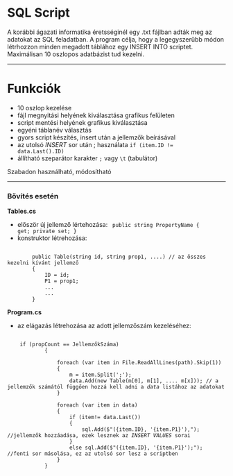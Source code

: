 # SQL Script

A korábbi ágazati informatika éretsséginél egy .txt fájlban adták meg az adatokat az SQL feladatban.
A program célja, hogy a legegyszerűbb módon létrhozzon minden megadott táblához egy INSERT INTO scriptet. 
Maximálisan 10 oszlopos adatbázist tud kezelni.

 * * *

# Funkciók

  * 10 oszlop kezelése
  * fájl megnyitási helyének kiválasztása grafikus felületen
  * script mentési helyének grafikus kiválasztása
  * egyéni táblanév választás
  * gyors script készítés, insert után a jellemzők beírásával
  * az utolsó <em>INSERT</em> sor után ; használata <code>if (item.ID != data.Last().ID)</code>
  * állítható szeparátor karakter <code>;</code> vagy <code>\t</code> (tabulátor)

<footer>Szabadon használható, módosítható</footer>

* * *
### Bővítés esetén

<b>Tables.cs</b>
  * először új jellemző lértehozása: <code> public string PropertyName { get; private set; } </code>
  * konstruktor létrehozása: 

<pre><code>
        public Table(string id, string prop1, ....) // az összes kezelni kívánt jellemző
        {
            ID = id;
            P1 = prop1;
            ...
            ...
        }
</code></pre>

<b>Program.cs</b>
 * az elágazás létrehozása az adott jellemzőszám kezeléséhez:

<pre><code>
    if (propCount == JellemzőkSzáma)
            {

                foreach (var item in File.ReadAllLines(path).Skip(1))
                {
                    m = item.Split(';');
                    data.Add(new Table(m[0], m[1], .... m[x])); // a jellemzők számától függően hozzá kell adni a <em>data</em> listához az adatokat
                }

                foreach (var item in data)
                {
                    if (item!= data.Last())
                    {
                        sql.Add($"({item.ID}, '{item.P1}'),"); //jellemzők hozzáadása, ezek lesznek az <em>INSERT VALUES</em> sorai
                    }
                    else sql.Add($"({item.ID}, '{item.P1}');"); //fenti sor másolása, ez az utolsó sor lesz a scriptben
                }
            }
</code></pre>


